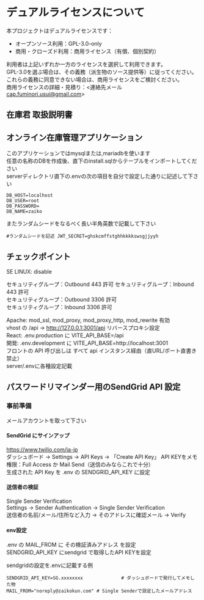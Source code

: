 # デュアルライセンスについて
本プロジェクトはデュアルライセンスです：
- オープンソース利用：GPL-3.0-only
- 商用・クローズド利用：商用ライセンス（有償、個別契約）

利用者は上記いずれか一方のライセンスを選択して利用できます。  
GPL-3.0を選ぶ場合は、その義務（派生物のソース提供等）に従ってください。  
これらの義務に同意できない場合は、商用ライセンスをご検討ください。  
商用ライセンスの詳細・見積り：<連絡先メール cap.fuminori.usui@gmail.com>

## 在庫君 取扱説明書
## オンライン在庫管理アプリケーション
このアプリケーションではmysqlまたは,mariadbを使います  
任意の名称のDBを作成後、直下のinstall.sqlからテーブルをインポートしてください  
serverディレクトリ直下の.envの次の項目を自分で設定した通りに記述して下さい  

````#接続するDB情報記述例
DB_HOST=localhost  
DB_USER=root   
DB_PASSWORD=  
DB_NAME=zaiko
````
またランダムシードをなるべく長い半角英数で記載して下さい  

`#ランダムシードを記述
JWT_SECRET=ghskcmffstghhkkkkswsgjjyyh`


## チェックポイント
SE LINUX: disable

セキュリティグループ：Outbound 443 許可 
セキュリティグループ：Inbound 443 許可  
セキュリティグループ：Outbound 3306 許可  
セキュリティグループ：Inbound 3306 許可  

Apache: mod_ssl, mod_proxy, mod_proxy_http, mod_rewrite 有効  
vhost の /api → http://127.0.0.1:3001/api リバースプロキシ設定  
React: .env.production に VITE_API_BASE=/api  
開発: .env.development に VITE_API_BASE=http://localhost:3001  
フロントの API 呼び出しは すべて api インスタンス経由（直URL/ポート直書き禁止）  
server/.envに各種設定記載  

## パスワードリマインダー用のSendGrid API 設定

### 事前準備
メールアカウントを取って下さい  
#### SendGrid にサインアップ  
https://www.twilio.com/ja-jp  
ダッシュボード → Settings → API Keys → 「Create API Key」
API KEYをメモ  
権限：Full Access か Mail Send（送信のみならこれで十分）    
生成された API Key を .env の SENDGRID_API_KEY に設定    
#### 送信者の検証
Single Sender Verification  
Settings → Sender Authentication → Single Sender Verification  
送信者の名前/メール/住所など入力 → そのアドレスに確認メール → Verify
#### env設定
.env の MAIL_FROM に その検証済みアドレス を設定  
SENDGRID_API_KEY にsendgrid で取得したAPI KEYを設定 

sendgridの設定を.envに記載する例
````
SENDGRID_API_KEY=SG.xxxxxxxx              # ダッシュボードで発行してメモした物  
MAIL_FROM="noreply@zaikokun.com" # Single Senderで設定したメールアドレス  
````